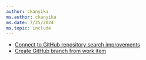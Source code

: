 ```yaml
---
author: ckanyika
ms.author: ckanyika
ms.date: 7/25/2024
ms.topic: include
---
```


- [Connect to GitHub repository search improvements](#connect-to-github-repository-search-improvements)
- [Create GitHub branch from work item](#create-github-branch-from-work-item)